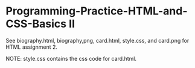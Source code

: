 # Programming-Practice-HTML-and-CSS-Basics II

See biography.html, biography,png, card.html, style.css, and card.png for HTML assignment 2.

NOTE: style.css contains the css code for card.html.
